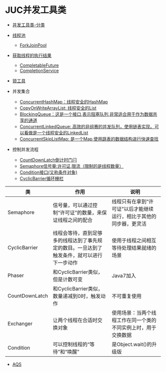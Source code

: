 # JUC并发工具类


* [并发工具类-分类](./img/并发工具类-分类.png)
* [线程池](线程池.md)

  * [ForkJoinPool](ForkJoinPool.md)

* [获取线程的执行结果](获取线程的执行结果.md)

  * [CompletableFuture](CompletableFuture.md)
  * [CompletionService](CompletionService.md)

* [锁工具](lock.md)
* 并发集合
    * [ConcurrentHashMap：线程安全的HashMap](ConcurrentHashMap线程安全的HashMap.md)
    * [CopyOnWriteArrayList: 线程安全的List](CopyOnWriteArrayList线程安全的List.md)
    * [BlockingQueue：这是一个接口,表示阻塞队列,非常适合用于作为数据共享的通道](BlockingQueue.md)
    * [ConcurrentLinkedQueue: 高效的非组赛的并发队列，使用链表实现。可以看做是一个线程安全的LinkedList](ConcurrentLinkedQueue.md)
    * [ConcurrentSkipListMap: 是一个Map,使用跳表的数据结构进行快速查找](ConcurrentSkipListMap.md)
* 控制并发流程
    * [CountDownLatch倒计时门闩](CountDownLatch倒计时门闩.md)
    * [Semaphore信号量:许可证,限流（限制的是线程数量）](Semaphore信号量.md)
    * [Condition接口(又称条件对象)](Condition接口.md)
    * [CyclicBarrier循环栅栏](CyclicBarrier循环栅栏.md)


| 类               | 作用                                                                                       | 说明                                                               |
| ---------------- | ---------------                                                                            | ---------------                                                    |
| Semaphore        | 信号量，可以通过控制“许可证”的数量，来保证线程之间的配合                                   | 线程只有在拿到“许可证”以后才能继续运行，相比于其他的同步器，更灵活 |
| CyclicBarrier    | 线程会等待，直到足够多的线程达到了事先规定的数目。一旦达到了触发条件，就可以进行下一步动作 | 使用于线程之间相互等待处理结果就绪的场景                           |
| Phaser           | 和CyclicBarrier类似，但是计数可变                                                          | Java7加入                                                          |
| CountDownLatch   | 和CyclicBarrier类似，数量递减到0时，触发动作                                               | 不可重复使用                                                       |
| Exchanger        | 让两个线程在合适时交换对象                                                                 | 使用场景：当两个线程工作在同一个类的不同实例上时，用于交换数据     |
| Condition        | 可以控制线程的“等待”和“唤醒”                                                               | 是Object.wait()的升级版                                            |


* [AQS](AQS.md)















































